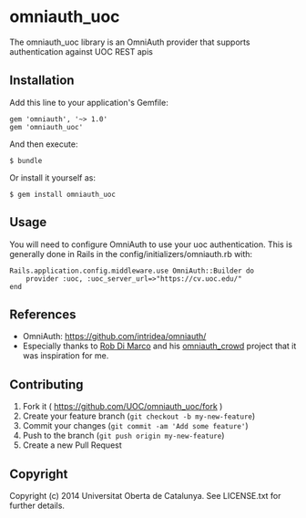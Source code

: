 # omniauth_uoc

The omniauth_uoc library is an OmniAuth provider that supports authentication against UOC REST apis

## Installation

Add this line to your application's Gemfile:

    gem 'omniauth', '~> 1.0'
    gem 'omniauth_uoc'

And then execute:

    $ bundle

Or install it yourself as:

    $ gem install omniauth_uoc

## Usage

You will need to configure OmniAuth to use your uoc authentication.  This is generally done in Rails in the config/initializers/omniauth.rb with:

    Rails.application.config.middleware.use OmniAuth::Builder do
        provider :uoc, :uoc_server_url=>"https://cv.uoc.edu/"
    end

## References

 * OmniAuth: https://github.com/intridea/omniauth/
 * Especially thanks to [Rob Di Marco](https://github.com/robdimarco) and his [omniauth_crowd](https://github.com/robdimarco/omniauth_crowd) project that it was inspiration for me.

## Contributing

1. Fork it ( https://github.com/UOC/omniauth_uoc/fork )
2. Create your feature branch (`git checkout -b my-new-feature`)
3. Commit your changes (`git commit -am 'Add some feature'`)
4. Push to the branch (`git push origin my-new-feature`)
5. Create a new Pull Request

## Copyright

Copyright (c) 2014 Universitat Oberta de Catalunya. See LICENSE.txt for further details.

